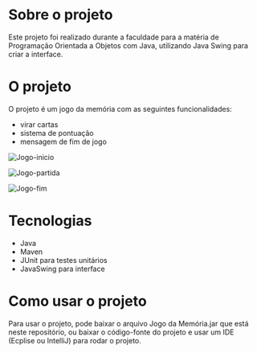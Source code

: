# Sobre o projeto

Este projeto foi realizado durante a faculdade para a matéria de Programação Orientada a Objetos com Java, utilizando Java Swing para criar a interface. 

# O projeto

O projeto é um jogo da memória com as seguintes funcionalidades:

- virar cartas
- sistema de pontuação
- mensagem de fim de jogo

![Jogo-inicio](https://github.com/user-attachments/assets/235c54c3-fc9b-4595-8b81-297cba3163c8)


![Jogo-partida](https://github.com/user-attachments/assets/5bae1f77-3fe6-4f28-9861-ccd8adc15889)


![Jogo-fim ](https://github.com/user-attachments/assets/4124eb75-4cf3-4251-86ef-ee87ca87f2c2)

# Tecnologias

- Java
- Maven
- JUnit para testes unitários
- JavaSwing para interface

# Como usar o projeto

Para usar o projeto, pode baixar o arquivo Jogo da Memória.jar que está neste repositório, ou baixar o código-fonte do projeto e usar um IDE (Ecplise ou IntelliJ) para rodar o projeto.
